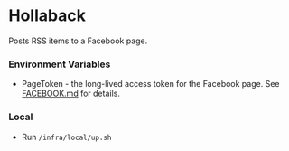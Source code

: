 # Hollaback

Posts RSS items to a Facebook page.

### Environment Variables
- PageToken - the long-lived access token for the Facebook page. See [FACEBOOK.md](https://github.com/russelldear/hollaback/blob/main/FACEBOOK.md) for details.

### Local 

- Run `/infra/local/up.sh`
